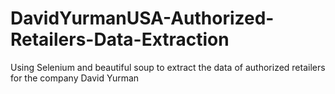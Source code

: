# DavidYurmanUSA-Authorized-Retailers-Data-Extraction
Using Selenium and beautiful soup to extract the data of authorized retailers for the company David Yurman 
